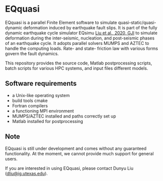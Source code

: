 EQquasi
=======

EQquasi is a parallel Finite Element software to simulate quasi-static/quasi-dynamic deformation induced by earthquake fault slips. It is part of the fully dynamic earthquake cycle simulator EQsimu [Liu et al., 2020, GJI](https://doi.org/10.1093/gji/ggz475) to simulate deformation during the inter-seismic, nucleation, and post-seismic phases of an earthquake cycle. It adopts parallel solvers MUMPS and AZTEC to handle the computing loads. Rate- and state- friction law with various forms govern the fault dynamics.

This repository provides the source code, Matlab postprocessing scripts, batch scripts for various HPC systems, and input files different models.

Software requirements
---------------------
* a Unix-like operating system
* build tools cmake
* Fortran compilers
* a functioning MPI environment
* MUMPS/AZTEC installed and paths correctly set up
* Matlab installed for postprocessing

Note
----
EQquasi is still under development and comes without any guaranteed functionality. At the moment, we cannot provide much support for general users.

If you are interested in using EQquasi, please contact Dunyu Liu (dliu@ig.utexas.edu). 
